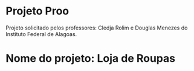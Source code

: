 # Projeto Proo

Projeto solicitado pelos professores: Cledja Rolim e Douglas Menezes do Instituto Federal de Alagoas.

# Nome do projeto: Loja de Roupas
